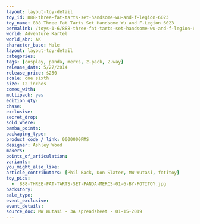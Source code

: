 ```yaml
---
layout: layout-toy-detail 
toy_id: 888-three-fat-tarts-set-handsome-wu-and-f-legion-6023
toy_name: 888 Three Fat Tarts Set Handsome Wu and F-Legion 6023
permalink: /toys-1-6/888-three-fat-tarts-set-handsome-wu-and-f-legion-6023.html
world: Adventure Kartel
world_abr: AK
character_base: Male
layout: layout-toy-detail
categories: 
tags: [cosplay, panda, mercs, 2-pack, 2-way]
release_date: 5/27/2014
release_price: $250 
scale: one sixth
size: 12 inches
comes_with: 
multipack: yes
edition_qty: 
chase: 
exclusive: 
secret_drop: 
sold_where: 
bamba_points: 
packaging_type: 
product_code_/_link: 0000000PMS
designer: Ashley Wood
makers: 
points_of_articulation: 
variants: 
you_might_also_like: 
article_contributors: [Phil Back, Don Slater, MW Wutasi, fotitoy]
toy_pics: 
  -  888-THREE-FAT-TARTS-SET-PANDA-MERCS-01-6-BY-FOTITOY.jpg
backstory: 
sale_type: 
event_exclusive: 
event_details: 
source_doc: MW Wutasi - 3A spreadsheet - 01-15-2019
---
```


